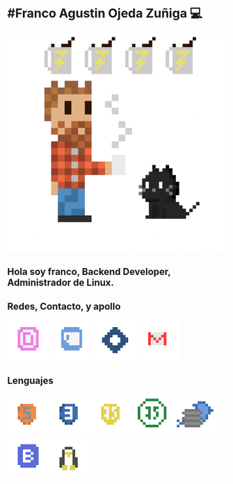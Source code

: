 # #Franco Agustin Ojeda Zuñiga 💻

![cover](img/franco.gif)

## Hola soy franco, Backend Developer, Administrador de Linux.  



## Redes, Contacto, y apollo

 [![instagram](icon/instagram.png)]() [![Invitame un café en cafecito.app](icon/cafesito.png)](https://cafecito.app/francozuniga) [![hashnode](icon/hashnode.png)](https://francozuniga32.hashnode.dev/) [![](icon/gmail.png)](https://mail.google.com/mail/u/0/?view=cm&fs=1&to=franco.ojeda@est.fi.uncoma.edu.ar&su=Contactar&tf=1) 

## Lenguajes

![html5](icon/sprite_0.png)![css3](icon/sprite_1.png)![JavaScript](icon/sprite_2.png)![nodeJS](icon/sprite_3.png)![MySql](icon/sprite_4.png)![Boostrap](icon/sprite_5.png)![Linux](icon/sprite_6.png) 

